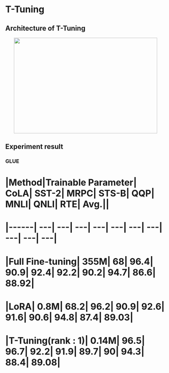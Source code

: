 # T-Tuning

## Architecture of T-Tuning
<p align="center"><img src="https://github.com/KU-INI/T-Tuning/assets/109642935/388bcf0e-9884-4a50-8cff-3e6db0ba05dd" width="450" height = "300"/></p>


## Experiment result
### GLUE
# |Method|Trainable Parameter|	CoLA|	SST-2|	MRPC|	STS-B|	QQP|	MNLI|	QNLI|	RTE|	Avg.||
# |------|		---|			---|	---|	---|	---|	---|	---|	---|	---|	---|
# |Full Fine-tuning|	355M|			68|	96.4|	90.9|	92.4|	92.2|	90.2|	94.7|	86.6|	88.92|
# |LoRA|		0.8M|            		68.2|	96.2|	90.9|	92.6|	91.6|	90.6|	94.8|	87.4|	89.03|
# |T-Tuning(rank : 1)|	0.14M|			96.5|	96.7|	92.2|	91.9|	89.7|	90|	94.3|	88.4|	89.08|
